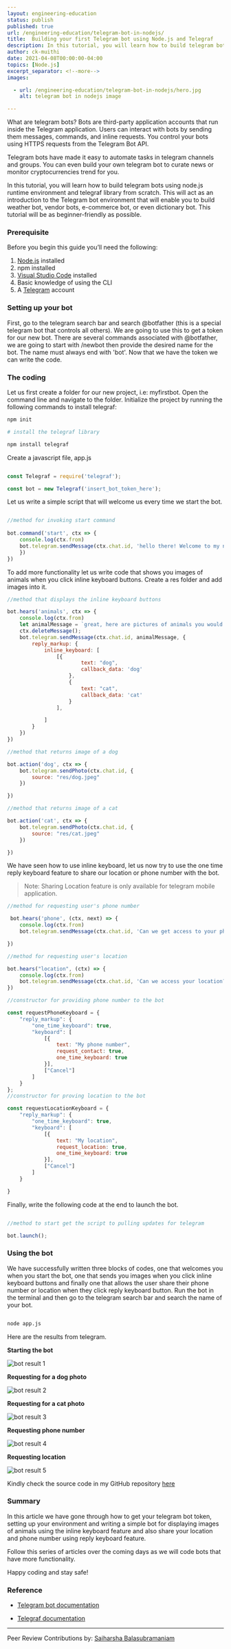 ```yaml
---
layout: engineering-education
status: publish
published: true
url: /engineering-education/telegram-bot-in-nodejs/
title:  Building your first Telegram bot using Node.js and Telegraf
description: In this tutorial, you will learn how to build telegram bots using Node.js and the Telegraf library.
author: ck-muithi
date: 2021-04-08T00:00:00-04:00
topics: [Node.js]
excerpt_separator: <!--more-->
images:

  - url: /engineering-education/telegram-bot-in-nodejs/hero.jpg
    alt: telegram bot in nodejs image

---
```

What are telegram bots? Bots are third-party application accounts that run inside the Telegram application. Users can interact with bots by sending them messages, commands, and inline requests. You control your bots using HTTPS requests from the Telegram Bot API.
<!--more-->

Telegram bots have made it easy to automate tasks in telegram channels and groups. You can even build your own telegram bot to curate news or monitor cryptocurrencies trend for you. 

In this tutorial, you will learn how to build telegram bots using node.js runtime environment and telegraf library from scratch. This will act as an introduction to the Telegram bot environment that will enable you to build weather bot, vendor bots, e-commerce bot, or even dictionary bot. This tutorial will be as beginner-friendly as possible.

### Prerequisite
Before you begin this guide you’ll need the following:

1. [Node.js](https://nodejs.org/en/download/) installed
2. npm installed
3. [Visual Studio Code](https://code.visualstudio.com/download) installed
4. Basic knowledge of using the CLI
5. A [Telegram](https://telegram.org/) account 

### Setting up your bot

First, go to the telegram search bar and search @botfather (this is a special telegram bot that controls all others). We are going to use this to get a token for our new bot. There are several commands associated with @botfather, we are going to start with /newbot then provide the desired name for the bot. The name must always end with 'bot'. Now that we have the token we can write the code.

### The coding
Let us first create a folder for our new project, i.e: myfirstbot. Open the command line and navigate to the folder. Initialize the project by running the following commands to install telegraf:

```bash
npm init

# install the telegraf library

npm install telegraf
```

Create a javascript file, app.js
 
```javascript

const Telegraf = require('telegraf');

const bot = new Telegraf('insert_bot_token_here');
```  

Let us write a simple script that will welcome us every time we start the bot.

```javascript

//method for invoking start command
 
bot.command('start', ctx => {
    console.log(ctx.from)
    bot.telegram.sendMessage(ctx.chat.id, 'hello there! Welcome to my new telegram bot.', {
    })
})
```

To add more functionality let us write code that shows you images of animals when you click inline keyboard buttons. Create a res folder and add images into it.

```javascript
//method that displays the inline keyboard buttons 

bot.hears('animals', ctx => {
    console.log(ctx.from)
    let animalMessage = `great, here are pictures of animals you would love`;
    ctx.deleteMessage();
    bot.telegram.sendMessage(ctx.chat.id, animalMessage, {
        reply_markup: {
            inline_keyboard: [
                [{
                        text: "dog",
                        callback_data: 'dog'
                    },
                    {
                        text: "cat",
                        callback_data: 'cat'
                    }
                ],

            ]
        }
    })
})

//method that returns image of a dog

bot.action('dog', ctx => {
    bot.telegram.sendPhoto(ctx.chat.id, {
        source: "res/dog.jpeg"
    })

})

//method that returns image of a cat 

bot.action('cat', ctx => {
    bot.telegram.sendPhoto(ctx.chat.id, {
        source: "res/cat.jpeg"
    })

})


```

We have seen how to use inline keyboard, let us now try to use the one time reply keyboard feature to share our location or phone number with the bot.

> Note: Sharing Location feature is only available for telegram mobile application.

```javascript 
//method for requesting user's phone number

 bot.hears('phone', (ctx, next) => {
    console.log(ctx.from)
    bot.telegram.sendMessage(ctx.chat.id, 'Can we get access to your phone number?', requestPhoneKeyboard);

})

//method for requesting user's location

bot.hears("location", (ctx) => {
    console.log(ctx.from)
    bot.telegram.sendMessage(ctx.chat.id, 'Can we access your location?', requestLocationKeyboard);
})

//constructor for providing phone number to the bot

const requestPhoneKeyboard = {
    "reply_markup": {
        "one_time_keyboard": true,
        "keyboard": [
            [{
                text: "My phone number",
                request_contact: true,
                one_time_keyboard: true
            }],
            ["Cancel"]
        ]
    }
};
//constructor for proving location to the bot

const requestLocationKeyboard = {
    "reply_markup": {
        "one_time_keyboard": true,
        "keyboard": [
            [{
                text: "My location",
                request_location: true,
                one_time_keyboard: true
            }],
            ["Cancel"]
        ]
    }

}
```

Finally, write the following code at the end to launch the bot.

```javascript

//method to start get the script to pulling updates for telegram 

bot.launch();

```

### Using the bot

We have successfully written three blocks of codes, one that welcomes you when you start the bot, one that sends you images when you click inline keyboard buttons and finally one that allows the user share their phone number or location when they click reply keyboard button. Run the bot in the terminal and then go to the telegram search bar and search the name of your bot.

```bash

node app.js

```

Here are the results from telegram.

**Starting the bot**

![bot result 1](/engineering-education/telegram-bot-in-nodejs/image1.jpg)

**Requesting for a dog photo**

![bot result 2](/engineering-education/telegram-bot-in-nodejs/image2.jpg)

**Requesting for a cat photo**

![bot result 3](/engineering-education/telegram-bot-in-nodejs/image3.jpg)

**Requesting phone number**

![bot result 4](/engineering-education/telegram-bot-in-nodejs/image4.jpg)

**Requesting location**

![bot result 5](/engineering-education/telegram-bot-in-nodejs/image5.jpg)

Kindly check the source code in my GitHub repository [here](https://github.com/calebroHQ/telegram-chatbot-for-a--restaraunt)

### Summary

In this article we have gone through how to get your telegram bot token, setting up your environment and writing a simple bot for displaying images of animals using the inline keyboard feature and also share your location and phone number using reply keyboard feature.

Follow this series of articles over the coming days as we will code bots that have more functionality.

Happy coding and stay safe!

### Reference 

- [Telegram bot documentation](https://core.telegram.org/bots)

- [Telegraf documentation](https://telegraf.js.org/)

---
Peer Review Contributions by: [Saiharsha Balasubramaniam](/engineering-education/authors/saiharsha-balasubramaniam/)